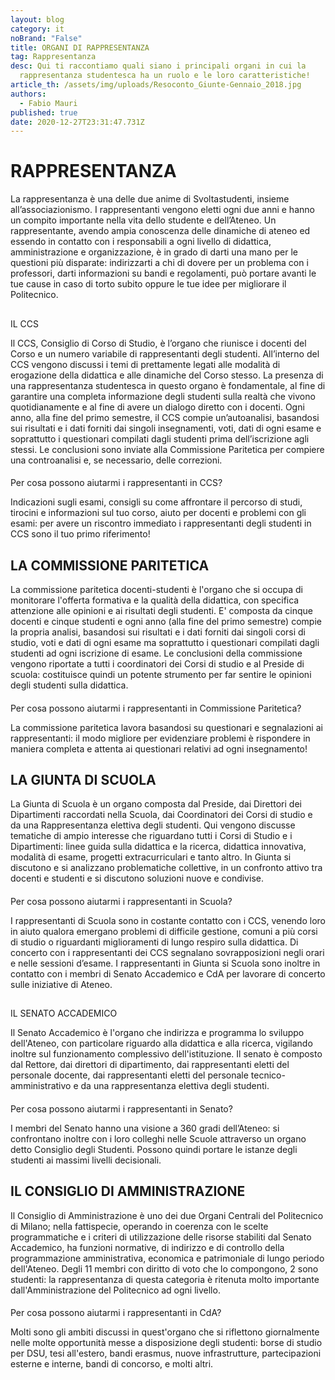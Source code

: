 ```yaml
---
layout: blog
category: it
noBrand: "False"
title: ORGANI DI RAPPRESENTANZA
tag: Rappresentanza
desc: Qui ti raccontiamo quali siano i principali organi in cui la
  rappresentanza studentesca ha un ruolo e le loro caratteristiche!
article_th: /assets/img/uploads/Resoconto_Giunte-Gennaio_2018.jpg
authors:
  - Fabio Mauri
published: true
date: 2020-12-27T23:31:47.731Z
---
```

# RAPPRESENTANZA


La rappresentanza è una delle due anime di Svoltastudenti, insieme all’associazionismo. I rappresentanti vengono eletti ogni due anni e hanno un compito importante nella vita dello studente e dell’Ateneo.
Un rappresentante, avendo ampia conoscenza delle dinamiche di ateneo ed essendo in contatto con i responsabili a ogni livello di didattica, amministrazione e organizzazione, è in grado di darti una mano per le questioni più disparate: indirizzarti a chi di dovere per un problema con i professori, darti informazioni su bandi e regolamenti, può portare avanti le tue cause in caso di torto subito oppure le tue idee per migliorare il Politecnico.

## 
IL CCS


Il CCS, Consiglio di Corso di Studio, è l’organo che riunisce i docenti del Corso e un numero variabile di rappresentanti degli studenti. All’interno del CCS vengono discussi i temi di prettamente legati alle modalità di erogazione della didattica e alle dinamiche del Corso stesso. La presenza di una rappresentanza studentesca in questo organo è fondamentale, al fine di garantire una completa informazione degli studenti sulla realtà che vivono quotidianamente e al fine di avere un dialogo diretto con i docenti.
Ogni anno, alla fine del primo semestre, il CCS compie un’autoanalisi, basandosi sui risultati e i dati forniti dai singoli insegnamenti, voti, dati di ogni esame e soprattutto i questionari compilati dagli studenti prima dell’iscrizione agli stessi. Le conclusioni sono inviate alla Commissione Paritetica per compiere una controanalisi e, se necessario, delle correzioni. 

#### 
Per cosa possono aiutarmi i rappresentanti in CCS?


Indicazioni sugli esami, consigli su come affrontare il percorso di studi, tirocini e informazioni sul tuo corso, aiuto per docenti e problemi con gli esami: per avere un riscontro immediato i rappresentanti degli studenti in CCS sono il tuo primo riferimento!

## LA COMMISSIONE PARITETICA


La commissione paritetica docenti-studenti è l'organo che si occupa di monitorare l'offerta formativa e la qualità della didattica, con specifica attenzione alle opinioni e ai risultati degli studenti. E' composta da cinque docenti e cinque studenti e ogni anno (alla fine del primo semestre) compie la propria analisi, basandosi sui risultati e i dati forniti dai singoli corsi di studio, voti e dati di ogni esame ma soprattutto i questionari compilati dagli studenti ad ogni iscrizione di esame. Le conclusioni della commissione vengono riportate a tutti i coordinatori dei Corsi di studio e al Preside di scuola: costituisce quindi un potente strumento per far sentire le opinioni degli studenti sulla didattica.

#### 
Per cosa possono aiutarmi i rappresentanti in Commissione Paritetica? 


La commissione paritetica lavora basandosi su questionari e segnalazioni ai rappresentanti: il modo migliore per evidenziare problemi è rispondere in maniera completa e attenta ai questionari relativi ad ogni insegnamento!

## LA GIUNTA DI SCUOLA

La Giunta di Scuola è un organo composta dal Preside, dai Direttori dei Dipartimenti raccordati nella Scuola, dai Coordinatori dei Corsi di studio e da una Rappresentanza elettiva degli studenti. Qui vengono discusse tematiche di ampio interesse che riguardano tutti i Corsi di Studio e i Dipartimenti: linee guida sulla didattica e la ricerca, didattica innovativa, modalità di esame, progetti extracurriculari e tanto altro. In Giunta si discutono e si analizzano problematiche collettive, in un confronto attivo tra docenti e studenti e si discutono soluzioni nuove e condivise.

#### 
Per cosa possono aiutarmi i rappresentanti in Scuola?


I rappresentanti di Scuola sono in costante contatto con i CCS, venendo loro in aiuto qualora emergano problemi di difficile gestione, comuni a più corsi di studio o riguardanti miglioramenti di lungo respiro sulla didattica. Di concerto con i rappresentanti dei CCS segnalano sovrapposizioni negli orari e nelle sessioni d’esame. I rappresentanti in Giunta si Scuola sono inoltre in contatto con i membri di Senato Accademico e CdA per lavorare di concerto sulle iniziative di Ateneo.

## 
IL SENATO ACCADEMICO


Il Senato Accademico è l'organo che indirizza e programma lo sviluppo dell'Ateneo, con particolare riguardo alla didattica e alla ricerca, vigilando inoltre sul funzionamento complessivo dell'istituzione. Il senato è composto dal Rettore, dai direttori di dipartimento, dai rappresentanti eletti del personale docente, dai rappresentanti eletti del personale tecnico-amministrativo e da una rappresentanza elettiva degli studenti.

#### 
Per cosa possono aiutarmi i rappresentanti in Senato?


I membri del Senato hanno una visione a 360 gradi dell’Ateneo: si confrontano inoltre con i loro colleghi nelle Scuole attraverso un organo detto Consiglio degli Studenti. Possono quindi portare le istanze degli studenti ai massimi livelli decisionali.

## IL CONSIGLIO DI AMMINISTRAZIONE


Il Consiglio di Amministrazione è uno dei due Organi Centrali del Politecnico di Milano; nella fattispecie, operando in coerenza con le scelte programmatiche e i criteri di utilizzazione delle risorse stabiliti dal Senato Accademico, ha funzioni normative, di indirizzo e di controllo della programmazione amministrativa, economica e patrimoniale di lungo periodo dell'Ateneo. Degli 11 membri con diritto di voto che lo compongono, 2 sono studenti: la rappresentanza di questa categoria è ritenuta molto importante dall'Amministrazione del Politecnico ad ogni livello.

#### 
Per cosa possono aiutarmi i rappresentanti in CdA?


Molti sono gli ambiti discussi in quest'organo che si riflettono giornalmente nelle molte opportunità messe a disposizione degli studenti: borse di studio per DSU, tesi all'estero, bandi erasmus, nuove infrastrutture, partecipazioni esterne e interne, bandi di concorso, e molti altri.